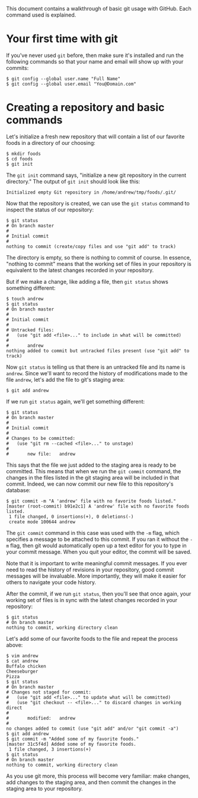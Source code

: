 This document contains a walkthrough of basic git usage with GitHub. Each 
command used is explained.


Your first time with git
========================
If you've never used `git` before, then make sure it's installed and run the 
following commands so that your name and email will show up with your commits:

    $ git config --global user.name "Full Name"
    $ git config --global user.email "You@Domain.com"


Creating a repository and basic commands
========================================
Let's initialize a fresh new repository that will contain a list of our 
favorite foods in a directory of our choosing:

    $ mkdir foods
    $ cd foods
    $ git init

The `git init` command says, "initialize a new git repository in the current 
directory." The output of `git init` should look like this:

    Initialized empty Git repository in /home/andrew/tmp/foods/.git/

Now that the repository is created, we can use the `git status` command to 
inspect the status of our repository:

    $ git status
    # On branch master
    #
    # Initial commit
    #
    nothing to commit (create/copy files and use "git add" to track)

The directory is empty, so there is nothing to commit of course. In essence, 
"nothing to commit" means that the working set of files in your repository is 
equivalent to the latest changes recorded in your repository.

But if we make a change, like adding a file, then `git status` shows something 
different:

    $ touch andrew
    $ git status
    # On branch master
    #
    # Initial commit
    #
    # Untracked files:
    #   (use "git add <file>..." to include in what will be committed)
    #
    #       andrew
    nothing added to commit but untracked files present (use "git add" to track)

Now `git status` is telling us that there is an untracked file and its name is 
`andrew`. Since we'll want to record the history of modifications made to the 
file `andrew`, let's add the file to git's staging area:

    $ git add andrew

If we run `git status` again, we'll get something different:

    $ git status
    # On branch master
    #
    # Initial commit
    #
    # Changes to be committed:
    #   (use "git rm --cached <file>..." to unstage)
    #
    #       new file:   andrew

This says that the file we just added to the staging area is ready to be 
committed. This means that when we run the `git commit` command, the changes in
the files listed in the git staging area will be included in that commit.
Indeed, we can now commit our new file to this repository's database:

    $ git commit -m "A 'andrew' file with no favorite foods listed."
    [master (root-commit) b91e2c1] A 'andrew' file with no favorite foods listed.
     1 file changed, 0 insertions(+), 0 deletions(-)
     create mode 100644 andrew

The `git commit` command in this case was used with the `-m` flag, which 
specifies a message to be attached to this commit. If you ran it without the 
`-m` flag, then git would automatically open up a text editor for you to type 
in your commit message. When you quit your editor, the commit will be saved.

Note that it is important to write meaningful commit messages. If you ever need 
to read the history of revisions in your repository, good commit messages will 
be invaluable. More importantly, they will make it easier for others to 
navigate your code history.

After the commit, if we run `git status`, then you'll see that once again, your 
working set of files is in sync with the latest changes recorded in your 
repository:

    $ git status
    # On branch master
    nothing to commit, working directory clean

Let's add some of our favorite foods to the file and repeat the process above:

    $ vim andrew
    $ cat andrew
    Buffalo chicken
    Cheeseburger
    Pizza
    $ git status
    # On branch master
    # Changes not staged for commit:
    #   (use "git add <file>..." to update what will be committed)
    #   (use "git checkout -- <file>..." to discard changes in working direct
    #
    #       modified:   andrew
    #
    no changes added to commit (use "git add" and/or "git commit -a")
    $ git add andrew
    $ git commit -m "Added some of my favorite foods."
    [master 31c5f4d] Added some of my favorite foods.
     1 file changed, 3 insertions(+)
    $ git status
    # On branch master
    nothing to commit, working directory clean

As you use git more, this process will become very familiar: make changes, add 
changes to the staging area, and then commit the changes in the staging area to 
your repository.

